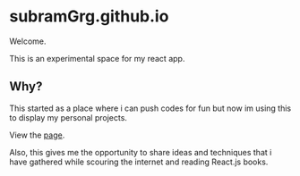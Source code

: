 # subramGrg.github.io

Welcome.

This is an experimental space for my react app.

## Why?

This started as a place where i can push codes for fun but now im using this to display my personal projects.

View the [page](https://subramgrg.github.io).

Also, this gives me the opportunity to share ideas and techniques that i have gathered while scouring the internet and reading React.js books.
